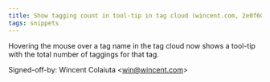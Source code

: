 ```yaml
---
title: Show tagging count in tool-tip in tag cloud (wincent.com, 2e0f600)
tags: snippets
---
```


Hovering the mouse over a tag name in the tag cloud now shows a tool-tip with the total number of taggings for that tag.

Signed-off-by: Wincent Colaiuta &lt;win@wincent.com&gt;
